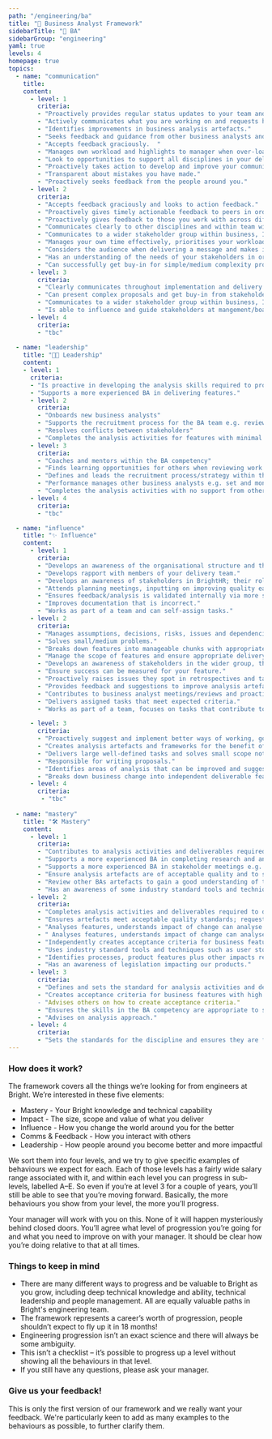 ```yaml
---
path: "/engineering/ba"
title: "💼 Business Analyst Framework"
sidebarTitle: "💼 BA"
sidebarGroup: "engineering"
yaml: true
levels: 4
homepage: true
topics:
  - name: "communication"
    title:
    content:
      - level: 1
        criteria:
        - "Proactively provides regular status updates to your team and discipline."
        - "Actively communicates what you are working on and requests help when required. "
        - "Identifies improvements in business analysis artefacts."
        - "Seeks feedback and guidance from other business analysts and colleagues."
        - "Accepts feedback graciously.  "
        - "Manages own workload and highlights to manager when over-loaded or not enough to do."
        - "Look to opportunities to support all disciplines in your delivery team to gain an understanding of what they do."
        - "Proactively takes action to develop and improve your communication skills and understand how to approach different audiences."
        - "Transparent about mistakes you have made."
        - "Proactively seeks feedback from the people around you."
      - level: 2
        criteria:
        - "Accepts feedback graciously and looks to action feedback."
        - "Proactively gives timely actionable feedback to peers in order to improve the quality of analysis deliverables as well as support for soft skills such as stakeholder management."
        - "Proactively gives feedback to those you work with across different disciplines e.g. UX, QA."
        - "Communicates clearly to other disciplines and within team with little need for clarification."
        - "Communicates to a wider stakeholder group within business, IT and operational teams in BrightHR at peer level."
        - "Manages your own time effectively, prioritises your workload well, on time for meetings, aware when blocking others and unblocks."
        - "Considers the audience when delivering a message and makes it appropriate and relevant."
        - "Has an understanding of the needs of your stakeholders in order to support your engagement with them."
        - "Can successfully get buy-in for simple/medium complexity proposals."
      - level: 3
        criteria: 
        - "Clearly communicates throughout implementation and delivery of solutions."
        - "Can present complex proposals and get buy-in from stakeholders."
        - "Communicates to a wider stakeholder group within business, IT and operational teams in BrightHR at management/board level."
        - "Is able to influence and guide stakeholders at mangement/board level. "
      - level: 4
        criteria:
        - "tbc"
 
  - name: "leadership"
    title: "👩‍💼 Leadership"
    content:
    - level: 1
      criteria:
      - "Is proactive in developing the analysis skills required to progress and become more independent in the role." 
      - "Supports a more experienced BA in delivering features."
      - level: 2
        criteria:
        - "Onboards new business analysts"
        - "Supports the recruitment process for the BA team e.g. reviewing CVs, attending interviews, feedback on candidates"
        - "Resolves conflicts between stakeholders" 
        - "Completes the analysis activities for features with minimal support from other BAs."
      - level: 3
        criteria:
        - "Coaches and mentors within the BA competency"
        - "Finds learning opportunities for others when reviewing work and follows up"
        - "Defines and leads the recruitment process/strategy within the BA competency"
        - "Performance manages other business analysts e.g. set and monitor objectives, contibutes to reviews"
        - "Completes the analysis activities with no support from other BAs."
      - level: 4
        criteria:
        - "tbc"

  - name: "influence"
    title: "✨ Influence"
    content:
      - level: 1
        criteria:
        - "Develops an awareness of the organisational structure and the needs of different part of the business."
        - "Develops rapport with members of your delivery team."
        - "Develops an awareness of stakeholders in BrightHR; their role and influence in the organisation."
        - "Attends planning meetings, inputting on improving quality early on and can identify simple risks."
        - "Ensures feedback/analysis is validated internally via more senior colleague or own research before discussing with or presenting to a wider audience."
        - "Improves documentation that is incorrect."
        - "Works as part of a team and can self-assign tasks."
      - level: 2
        criteria:
        - "Manages assumptions, decisions, risks, issues and dependencies for your feature."
        - "Solves small/medium problems."
        - "Breaks down features into manageable chunks with appropriate measurable acceptance criteria."
        - "Manage the scope of features and ensure appropriate delivery metrics are available."
        - "Develops an awareness of stakeholders in the wider group, their role and the business domain they operate in."
        - "Ensure success can be measured for your feature."
        - "Proactively raises issues they spot in retrospectives and take ownership of actions."
        - "Provides feedback and suggestions to improve analysis artefacts."
        - "Contributes to business analyst meetings/reviews and proactively suggests topics for discussion."
        - "Delivers assigned tasks that meet expected criteria."
        - "Works as part of a team, focuses on tasks that contribute to team goals."

      - level: 3
        criteria:
        - "Proactively suggest and implement better ways of working, good practice and encourage continuous improvement in the team."
        - "Creates analysis artefacts and frameworks for the benefit of all analysts."
        - "Delivers large well-defined tasks and solves small scope not-well-defined problems."
        - "Responsible for writing proposals."
        - "Identifies areas of analysis that can be improved and suggests improvements."
        - "Breaks down business change into independent deliverable features that give value, can be estimated and appropriately sized."
      - level: 4
        criteria:
         - "tbc"
  
  - name: "mastery"
    title: "🛠️ Mastery"
    content:
      - level: 1
        criteria:
        - "Contributes to analysis activities and deliverables required to deliver change for a product or process."
        - "Supports a more experienced BA in completing research and analysis to help address a particular problem or business need."
        - "Supports a more experienced BA in stakeholder meetings e.g. taking meeting notes or volunteering for tasks/actions."
        - "Ensure analysis artefacts are of acceptable quality and to standards used by the team; request peer reviews, validate with other team members e.g. acceptance criteria for user stories."
        - "Review other BAs artefacts to gain a good understanding of the needs of your role."
        - "Has an awareness of some industry standard tools and techniques such as user stories, acceptance criteria, business and IT process mapping/swimlanes, data modelling, workshops, interviews."
      - level: 2
        criteria:
        - "Completes analysis activities and deliverables required to deliver change for a product or process autonomously."   
        - "Ensures artefacts meet acceptable quality standards; request peer review/3 amigos"
        - "Analyses features, understands impact of change can analyse what areas will be affected by a change."
        - " Analyses features, understands impact of change can analyse what areas will be affected by a change."
        - "Independently creates acceptance criteria for business features with high customer visibility and medium business risk."
        - "Uses industry standard tools and techniques such as user stories, business and IT process mapping/swimlanes, data modelling, workshops, interviews"
        - "Identifies processes, product features plus other impacts required to deliver recommendations."
        - "Has an awareness of legislation impacting our products."
      - level: 3
        criteria:
        - "Defines and sets the standard for analysis activities and deliverables."          
        - "Creates acceptance criteria for business features with high customer visibility and high business risk. 
        - "Advises others on how to create acceptance criteria."
        - "Ensures the skills in the BA competency are appropriate to satisfy the needs of the organisation."
        - "Advises on analysis approach."  
      - level: 4
        criteria:
        - "Sets the standards for the discipline and ensures they are followed."  
---
```


### How does it work?
The framework covers all the things we’re looking for from engineers at Bright. We’re interested in these five elements:
- Mastery - Your Bright knowledge and technical capability
- Impact - The size, scope and value of what you deliver
- Influence - How you change the world around you for the better
- Comms & Feedback - How you interact with others
- Leadership - How people around you become better and more impactful

We sort them into four levels, and we try to give specific examples of behaviours we expect for each. Each of those levels has a fairly wide salary range associated with it, and within each level you can progress in sub-levels, labelled A–E. So even if you’re at level 3 for a couple of years, you’ll still be able to see that you’re moving forward. Basically, the more behaviours you show from your level, the more you’ll progress.

Your manager will work with you on this. None of it will happen mysteriously behind closed doors. You’ll agree what level of progression you’re going for and what you need to improve on with your manager. It should be clear how you’re doing relative to that at all times.

### Things to keep in mind
- There are many different ways to progress and be valuable to Bright as you grow, including deep technical knowledge and ability, technical leadership and people management. All are equally valuable paths in Bright's engineering team.
- The framework represents a career’s worth of progression, people shouldn’t expect to fly up it in 18 months!
- Engineering progression isn’t an exact science and there will always be some ambiguity.
- This isn’t a checklist – it’s possible to progress up a level without showing all the behaviours in that level.
- If you still have any questions, please ask your manager.

### Give us your feedback!
This is only the first version of our framework and we really want your feedback.
We're particularly keen to add as many examples to the behaviours as possible, to further clarify them.